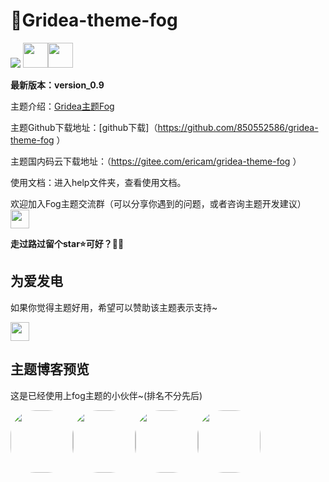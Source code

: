 # 💖Gridea-theme-fog

<img src="https://ericamblog.oss-cn-shanghai.aliyuncs.com/2020/20201213.png">
<img src="https://ericamblog.oss-cn-shanghai.aliyuncs.com/2020/QQ%E5%9B%BE%E7%89%8720201213004926.png" width="40vw"><img src="https://ericamblog.oss-cn-shanghai.aliyuncs.com/2020/QQ%E5%9B%BE%E7%89%8720201213005107.png" width="40vw">

**最新版本：version_0.9**

主题介绍：[Gridea主题Fog](<http://ericam.top/post/gridea-zhu-ti-fog-geng-xin-ri-zhi/> )

主题Github下载地址：[github下载]（<https://github.com/850552586/gridea-theme-fog> ）

主题国内码云下载地址：（<https://gitee.com/ericam/gridea-theme-fog> ）

使用文档：进入help文件夹，查看使用文档。

欢迎加入Fog主题交流群（可以分享你遇到的问题，或者咨询主题开发建议）
<img width="30vw" src="https://ericamblog.oss-cn-shanghai.aliyuncs.com/GrideaFog/qrcode_1594635464040.jpg">

**走过路过留个star⭐️可好？🤒😎**

## 为爱发电

如果你觉得主题好用，希望可以赞助该主题表示支持~

<img width="30vw" src="https://ericamblog.oss-cn-shanghai.aliyuncs.com/GrideaFog/mm_facetoface_collect_qrcode_1597384660504.png">


## 主题博客预览
这是已经使用上fog主题的小伙伴~(排名不分先后)



<a href="https://ericam.top/"><img src="https://ericam.top/images/avatar.png?v=1607787924196" width="100px" height="100px" style="border-radius:40%"></a><a href="https://hkjyh5.coding-pages.com/"><img src="https://hkjyh5.coding-pages.com/images/avatar.png?v=1607775007533" width="100px" height="100px" style="border-radius:40%"></a><a href="https://beimumu.top/"><img src="https://beimumu.top/images/avatar.png?v=1607069556599" width="100px" height="100px" style="border-radius:40%"></a><a href="https://codingbear.top/"><img src="https://codingbear.top/images/avatar.png?v=1605196379447" width="100px" height="100px" style="border-radius:40%"></a>






